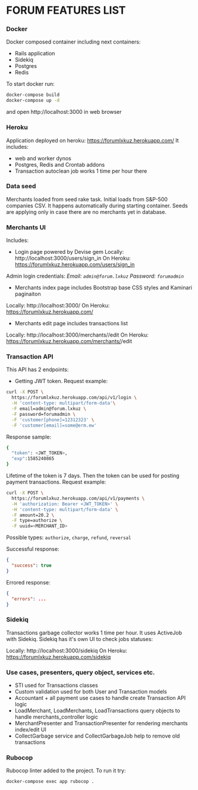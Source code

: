 # FORUM FEATURES LIST

### Docker

Docker composed container including next containers:
* Rails application
* Sidekiq
* Postgres
* Redis

To start docker run:

```bash
docker-compose build
docker-compose up -d
```
and open http://localhost:3000 in web browser

### Heroku

Application deployed on heroku: https://forumlxkuz.herokuapp.com/
It includes:
* web and worker dynos
* Postgres, Redis and Crontab addons
* Transaction autoclean job works 1 time per hour there

### Data seed

Merchants loaded from seed rake task. Initial loads from S&P-500 companies CSV.
It happens automatically during starting container. Seeds are applying only in case there are no merchants yet in database.

### Merchants UI

Includes:

* Login page powered by Devise gem
Locally: http://localhost:3000/users/sign_in
On Heroku: https://forumlxkuz.herokuapp.com/users/sign_in

Admin login credentials:
*Email: `admin@forum.lxkuz`*
*Password: `forumadmin`*

* Merchants index page includes Bootstrap base CSS styles and Kaminari paginaiton

Locally: http://localhost:3000/
On Heroku: https://forumlxkuz.herokuapp.com/

* Merchants edit page includes transactions list

Locally: http://localhost:3000/merchants/<ID>/edit
On Heroku: https://forumlxkuz.herokuapp.com/merchants/<ID>/edit

### Transaction API

This API has 2 endpoints:

- Getting JWT token. 
Request example:

```bash
curl -X POST \
  https://forumlxkuz.herokuapp.com/api/v1/login \
  -H 'content-type: multipart/form-data'\
  -F email=admin@forum.lxkuz \
  -F password=forumadmin \
  -F 'customer[phone]=12312323' \
  -F 'customer[email]=some@erm.ew'
```
Response sample:

```bash
{
  "token": <JWT_TOKEN>,
  "exp":1585240865
}
```
Lifetime of the token is 7 days. Then the token can be used for posting payment transactions. Request example:
 
```bash
curl -X POST \
  https://forumlxkuz.herokuapp.com/api/v1/payments \
  -H 'authorization: Bearer <JWT_TOKEN>' \
  -H 'content-type: multipart/form-data' \
  -F amount=20.2 \
  -F type=authorize \
  -F uuid=<MERCHANT_ID>
```
Possible types: `authorize`, `charge`, `refund`, `reversal`

Successful response:
```json
{
  "success": true
}
```
Errored response:

```json
{
  "errors": ...
}
```

### Sidekiq

Transactions garbage collector works 1 time per hour. It uses ActiveJob with Sidekiq.
Sidekiq has it's own UI to check jobs statuses:

Locally: http://localhost:3000/sidekiq
On Heroku: https://forumlxkuz.herokuapp.com/sidekiq

### Use cases, presenters, query object, services etc.

* STI used for Transactions classes
* Custom validation used for both User and Transaction models
* Accountant + all payment use cases to handle create Transaction API logic
* LoadMerchant, LoadMerchants, LoadTransactions query objects to handle merchants_controller logic
* MerchantPresenter and TransactionPresenter for rendering merchants index/edit UI
* CollectGarbage service and CollectGarbageJob help to remove old transactions

### Rubocop

Rubocop linter added to the project. To run it try:

```bash
docker-compose exec app rubocop .
```


